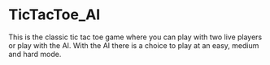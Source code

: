 # TicTacToe_AI
 This is the classic tic tac toe game where you can play with two live players or play with the AI. 
 With the AI there is a choice to play at an easy, medium and hard mode.
